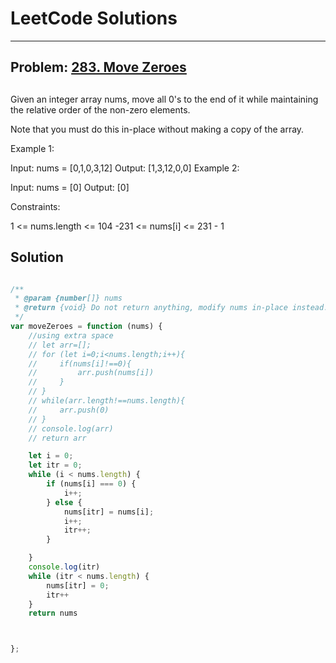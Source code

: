 # LeetCode Solutions

---

## Problem: [283. Move Zeroes](https://leetcode.com/problems/move-zeroes/description/)

##
Given an integer array nums, move all 0's to the end of it while maintaining the relative order of the non-zero elements.

Note that you must do this in-place without making a copy of the array.

 

Example 1:

Input: nums = [0,1,0,3,12]
Output: [1,3,12,0,0]
Example 2:

Input: nums = [0]
Output: [0]
 

Constraints:

1 <= nums.length <= 104
-231 <= nums[i] <= 231 - 1


## Solution
```javascript

/**
 * @param {number[]} nums
 * @return {void} Do not return anything, modify nums in-place instead.
 */
var moveZeroes = function (nums) {
    //using extra space
    // let arr=[];
    // for (let i=0;i<nums.length;i++){
    //     if(nums[i]!==0){
    //         arr.push(nums[i])
    //     }
    // }
    // while(arr.length!==nums.length){
    //     arr.push(0)
    // }
    // console.log(arr)
    // return arr

    let i = 0;
    let itr = 0;
    while (i < nums.length) {
        if (nums[i] === 0) {
            i++;
        } else {
            nums[itr] = nums[i];
            i++;
            itr++;
        }

    }
    console.log(itr)
    while (itr < nums.length) {
        nums[itr] = 0;
        itr++
    }
    return nums



};